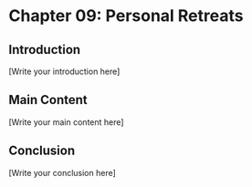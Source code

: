 # Chapter 09: Personal Retreats

## Introduction

[Write your introduction here]

## Main Content

[Write your main content here]

## Conclusion

[Write your conclusion here]
